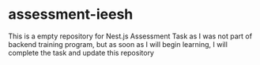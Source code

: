 # assessment-ieesh
This is a empty repository for Nest.js Assessment Task as I was not part of backend training program, but as soon as I will begin learning, I will complete the task and update this repository
